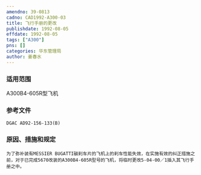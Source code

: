 ```yaml
---
amendno: 39-0813  
cadno: CAD1992-A300-03  
title: 飞行手册的更改  
publishdate: 1992-08-05  
effdate: 1992-08-05  
tags: ["A300"]  
pns: []  
categories: 华东管理局  
author: 姜春水  
---
```

  
### 适用范围  
A300B4-605R型飞机  
  
<!--more-->  
### 参考文件  
    DGAC AD92-156-133(B)  
  
### 原因、措施和规定  
    为了弥补装有MESSIER BUGATTI碳刹车片的飞机上的刹车性能失效，在实施有效的纠正措施之前，对于已完成5670改装的A300B4-605R型号的飞机，将临时更改5-04-00／1插入其飞行手册之中。  
